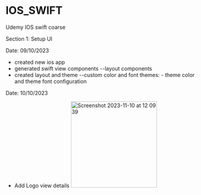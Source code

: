 # IOS_SWIFT
Udemy IOS swift coarse

Section 1: Setup UI

Date: 09/10/2023
- created new ios app
- generated swift view components --layout components
- created layout and theme --custom color and font themes:
      - theme color and theme font configuration

Date: 10/10/2023
- Add Logo view details
  <img width="229" alt="Screenshot 2023-11-10 at 12 09 39" src="https://github.com/NompiloDiscoveryInsure/IOS_SWIFT/assets/150078351/2b589f52-abdf-48ca-bd26-14e52b935426">

  
